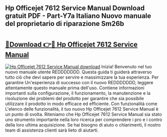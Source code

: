 ## Hp Officejet 7612 Service Manual Download gratuit PDF - Part-Y7a Italiano Nuovo manuale del proprietario di riparazione Sm26b

# <h2><a href="http://dfaxmto.blite.top/?on=Hp+Officejet+7612+Service+Manual">🔗Download 👉🔴 Hp Officejet 7612 Service Manual</a></h2>

[![Hp Officejet 7612 Service Manual download](https://i.imgur.com/lujVjoI.png)](http://dfaxmto.blite.top/?on=Hp+Officejet+7612+Service+Manual)
Inizia! Benvenuto nel tuo nuovo manuale utente REDDDDDDD. Questa guida ti guiderà attraverso tutto ciò che devi sapere per servire e massimizzare la tua esperienza. Per garantire Un'esperienza di successo con il nuovo REDDDDDDD, leggere attentamente questo manuale prima dell'uso. Contiene informazioni importanti sulla configurazione, il funzionamento, la manutenzione e la risoluzione dei problemi del prodotto per garantire che sia possibile utilizzare il prodotto in modo efficace ed efficiente. Con funzionalità come L'elenco delle funzionalità, il tuo nuovo Hp Officejet 7612 Service Manual è un punto di svolta. Riteniamo che Hp Officejet 7612 Service Manual sia stato uno strumento importante nella loro ricerca per comprendere i pro e i contro della loro ultima acquisizione. Se hai bisogno di aiuto o chiarimenti, il nostro team di assistenza clienti sarà lieto di aiutarti.
